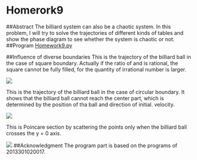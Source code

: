 # Homerork9

##Abstract
The billiard system can also be a chaotic system. In this problem, I will try to solve the trajectories of different kinds of tables and show the phase diagram to see whether the system is chaotic or not.
##Program
[Homework9.py](https://github.com/lipu02/computationalphysics_N2014301020076/blob/master/Homework9/Homework9.py)

##Influence of diverse boundaries
This is the trajectory of the billiard ball in the case of square boundary. Actually if the ratio of  and  is rational, the square cannot be fully filled, for the quantity of irrational number is larger.

![](https://raw.githubusercontent.com/chenfeng2013301020145/computational-physics_N2013301020145/master/Exercise/Chapter%203/chapter3_3.31_rectangular.png)

 This is the trajectory of the billiard ball in the case of circular boundary. It shows that the billiard ball cannot reach the center part, which is determined by the position of tha ball and direction of initial. velocity. 
 
 ![](https://raw.githubusercontent.com/chenfeng2013301020145/computational-physics_N2013301020145/master/Exercise/Chapter%203/chapter3_3.31_phase_circle.png)
 
  This is Poincare section by scattering the points only when the billiard ball crosses the y = 0 axis.
  
  ![](https://raw.githubusercontent.com/chenfeng2013301020145/computational-physics_N2013301020145/master/Exercise/Chapter%203/chapter3_3.31_phasey=0_circle.png)
##Acknowledgment
The program part is based on the programs of 2013301020017.

